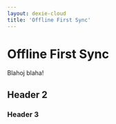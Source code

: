 ```yaml
---
layout: dexie-cloud
title: 'Offline First Sync'
---
```


# Offline First Sync

Blahoj blaha!


## Header 2
### Header 3
